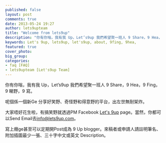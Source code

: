 ```yaml
---
published: false
layout: post
comments: true
date: 2013-05-24 19:27
author: lets9upteam
title: "Welcome from lets9up"
description: "你有你嗡，我有我 Up，Let’s9up 我們希望聚一班人 9 Share，9 Hea，9 Fing，9 睇野，9 寫。"
keywords: Let's 9up, lets9up, let's9up, about, 9fing, 9hea, 
featured: true
cover_photo: 
big_group: 
categories: 
- faq [FAQ]
- lets9upteam [Let's9up Team]
---
```


你有你嗡，我有我 Up，Let’s9up 我們希望聚一班人 9 Share，9 Hea，9 Fing，9 睇野，9 寫。


呢個係一個新Ge 分享好笑野、奇怪野和得意野的平台，出左世無耐架炸。


大家唔好花生啦，有搞笑野就透過PM Facebook [Let's 9up](http://www.facebook.com/Lets9up) page。當然，你都可以Send Email去[info@lets9up.com](mailto:example@example.com)。

寫上癮ge甚至可以定期開Post成為 9 Up blogger。來稿者或申請人請註明筆名、附加插圖最少一張、三十字中文或英文 Description。
